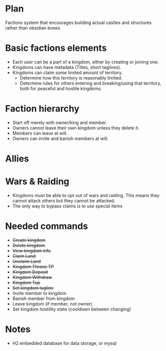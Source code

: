 # Plan

Factions system that encourages building actual castles and structures rather than obsidian boxes.

# Basic factions elements
* Each user can be a part of a kingdom, either by creating or joining one.
* Kingdoms can have metadata (Titles, short taglines).
* Kingdoms can claim some limited amount of territory.
    * Determine how this territory is reasonably limited.
    * Determine rules for others entering and breaking/using that territory, both for peaceful and hostile kingdoms.

# Faction hierarchy
* Start off merely with owner/king and member.
* Owners cannot leave their own kingdom unless they delete it.
* Members can leave at will.
* Owners can invite and banish members at will.

# Allies


# Wars & Raiding
* Kingdoms must be able to opt out of wars and raiding. This means they cannot attack others but they cannot be attacked.
* The only way to bypass claims is to use special items


# Needed commands
* ~~Create kingdom~~
* ~~Delete kingdom~~
* ~~View kingdom info~~
* ~~Claim Land~~
* ~~Unclaim Land~~
* ~~Kingdom Throne TP~~
* ~~Kingdom Deposit~~
* ~~Kingdom Withdraw~~
* ~~Kingdom Top~~
* ~~Set kingdom tagline~~
* Invite member to kingdom
* Banish member from kingdom
* Leave kingdom (if member, not owner)
* Set kingdom hostility state (cooldown between changing)



# Notes
* H2 embedded database for data storage, or mysql